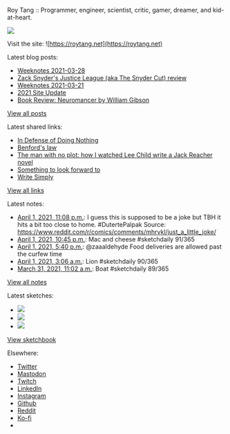 Roy Tang :: Programmer, engineer, scientist, critic, gamer, dreamer, and kid-at-heart.

![](https://roytang.net/static/img/profile.jpg)

Visit the site: ![https://roytang.net](https://roytang.net)

Latest blog posts:

- [Weeknotes 2021-03-28](https://roytang.net/2021/03/weeknotes-2021-03-28/)
- [Zack Snyder&#x27;s Justice League (aka The Snyder Cut) review](https://roytang.net/2021/03/snyder-cut/)
- [Weeknotes 2021-03-21](https://roytang.net/2021/03/weeknotes-2021-03-21/)
- [2021 Site Update](https://roytang.net/2021/03/2021-site-update/)
- [Book Review: Neuromancer by William Gibson](https://roytang.net/2021/03/neuromancer/)

[View all posts](https://roytang.net/blog)

Latest shared links:

- [In Defense of Doing Nothing](https://roytang.net/2021/04/in-defense-of-doing-nothing/)
- [Benford&#x27;s law](https://roytang.net/2021/04/benfords-law/)
- [The man with no plot: how I watched Lee Child write a Jack Reacher novel](https://roytang.net/2021/04/the-man-with-no-plot-how-i-watched-lee-child-write-a-jack-reacher-novel/)
- [Something to look forward to](https://roytang.net/2021/03/something-to-look-forward-to/)
- [Write Simply](https://roytang.net/2021/03/write-simply/)

[View all links](https://roytang.net/links)

Latest notes:

- [April 1, 2021, 11:08 p.m.](https://roytang.net/2021/04/1377639106516189187/): I guess this is supposed to be a joke but TBH it hits a bit too close to home. #DutertePalpak Source: https://www.reddit.com/r/comics/comments/mhrvkl/just_a_little_joke/
- [April 1, 2021, 10:45 p.m.](https://roytang.net/2021/04/1377633231311372288/): Mac and cheese #sketchdaily 91/365
- [April 1, 2021, 5:40 p.m.](https://roytang.net/2021/04/1377556584780361732/): @zaaaldehyde Food deliveries are allowed past the curfew time
- [April 1, 2021, 3:06 a.m.](https://roytang.net/2021/04/1377336527374622722/): Lion #sketchdaily 90/365
- [March 31, 2021, 11:02 a.m.](https://roytang.net/2021/03/1377093864771612674/): Boat #sketchdaily 89/365

[View all notes](https://roytang.net/notes)

Latest sketches:


- ![](https://roytang.net/media/cache/69/99/69995fd893f5fd3096e72eb776139072.jpg)
- ![](https://roytang.net/media/cache/76/1d/761d05a296970f87b265baadf6a474a0.jpg)
- ![](https://roytang.net/media/cache/fc/33/fc33908b224cc4917773dec39b3d5f8f.jpg)

[View sketchbook](https://roytang.net/albums/sketchbook)


Elsewhere:

- [Twitter](https://twitter.com/roytang)
- [Mastodon](https://mastodon.technology/@roytang)
- [Twitch](https://twitch.tv/twitchyroy)
- [LinkedIn](https://www.linkedin.com/in/roytang)
- [Instagram](https://instagram.com/roytang0400)
- [Github](https://github.com/roytang)
- [Reddit](https://reddit.com/u/hungryroy)
- [Ko-fi](https://ko-fi.com/roytang)
- [](mailto:hello@roytang.net)